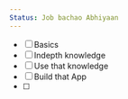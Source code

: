 ```yaml
---
Status: Job bachao Abhiyaan
---
```

- [ ] Basics
- [ ] Indepth knowledge
- [ ] Use that knowledge
- [ ] Build that App
- [ ]